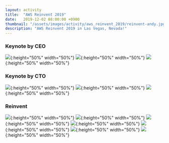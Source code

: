 ```yaml
---
layout: activity
title:  "AWS Reinvent 2019"
date:   2019-12-02 08:00:00 +0900
thumbnail: "/assets/images/activity/aws_reinvent_2019/reinvent-andy.jpg"
description: "AWS Reinvent 2019 in Las Vegas, Nevada!"
---
```


### Keynote by CEO

![](/assets/images/activity/aws_reinvent_2019/CEO_Keynote_1.jpeg){:height="50%" width="50%"}
![](/assets/images/activity/aws_reinvent_2019/CEO_Keynote_2.jpeg){:height="50%" width="50%"}
![](/assets/images/activity/aws_reinvent_2019/CEO_Keynote_3.jpeg){:height="50%" width="50%"}

### Keynote by CTO
![](/assets/images/activity/aws_reinvent_2019/CTO_Keynote_1.jpeg){:height="50%" width="50%"}
![](/assets/images/activity/aws_reinvent_2019/CTO_Keynote.jpeg){:height="50%" width="50%"}
![](/assets/images/activity/aws_reinvent_2019/CTO_Keynote_3.jpeg){:height="50%" width="50%"}

### Reinvent
![](/assets/images/activity/aws_reinvent_2019/external.jpg){:height="50%" width="50%"}
![](/assets/images/activity/aws_reinvent_2019/reinvent-cloud.jpg){:height="50%" width="50%"}
![](/assets/images/activity/aws_reinvent_2019/waiting.jpg){:height="50%" width="50%"}
![](/assets/images/activity/aws_reinvent_2019/hjkim_awsReinvent2019.jpeg){:height="50%" width="50%"}
![](/assets/images/activity/aws_reinvent_2019/MGM_hotel.jpeg){:height="50%" width="50%"}
![](/assets/images/activity/aws_reinvent_2019/Practice_session_sample.jpeg){:height="50%" width="50%"}
![](/assets/images/activity/aws_reinvent_2019/Practice_session_sample2.jpeg){:height="50%" width="50%"}
